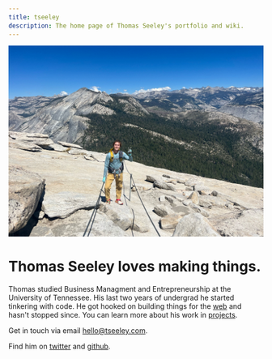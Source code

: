 ```yaml
---
title: tseeley
description: The home page of Thomas Seeley's portfolio and wiki.
---
```


<img  alt="Thomas standing on top of Half Dome in Yosemite National Park."  src="/assets/images/thomas.jpg">



# Thomas Seeley loves making things.


Thomas studied Business Managment and Entrepreneurship at the University of Tennessee. His last two years of undergrad he started tinkering with code. He got hooked on building things for the [web](/site/web) and hasn't stopped since. You can learn more about his work in [projects](/site/projects).

Get in touch via email [hello@tseeley.com](hello).

Find him on [twitter](iamseeley) and [github](iamseeley).

